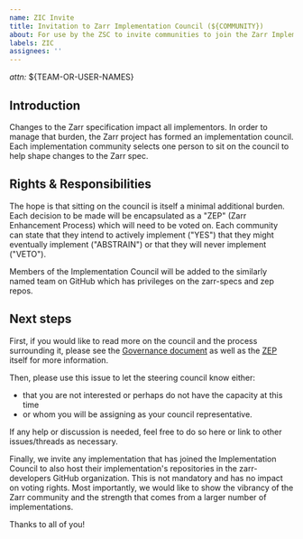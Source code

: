 ```yaml
---
name: ZIC Invite
title: Invitation to Zarr Implementation Council (${COMMUNITY})
about: For use by the ZSC to invite communities to join the Zarr Implementation Council
labels: ZIC
assignees: ''
---
```


_attn:_ ${TEAM-OR-USER-NAMES}

<!--
Invitation to be sent to implementation communities:

This file contains a template for the invitation that will be sent to
implementation communities to join the Implementation Council.
-->

## Introduction

Changes to the Zarr specification impact all implementors. In order to manage
that burden, the Zarr project has formed an implementation council. Each
implementation community selects one person to sit on the council to help shape
changes to the Zarr spec.

## Rights & Responsibilities

The hope is that sitting on the council is itself a minimal additional burden.
Each decision to be made will be encapsulated as a "ZEP" (Zarr Enhancement
Process) which will need to be voted on. Each community can state that they
intend to actively implement ("YES") that they might eventually implement
("ABSTRAIN") or that they will never implement ("VETO").

Members of the Implementation Council will be added to the similarly named
team on GitHub which has privileges on the zarr-specs and zep repos.

## Next steps

First, if you would like to read more on the council and the process surrounding it,
please see the [Governance document](https://github.com/zarr-developers/governance/blob/74d6f3fcd98ee76c5807d0f8754a195a3ce18876/GOVERNANCE.md#implementation-council)
as well as the [ZEP](https://github.com/zarr-developers/governance/blob/1d2f3989896955c8bff8dc8d3d03f7580eaa474e/ZEP/instructions/zep0000.md) itself for more information.

Then, please use this issue to let the steering council know either:
 * that you are not interested or perhaps do not have the capacity at this time
 * or whom you will be assigning as your council representative.

If any help or discussion is needed, feel free to do so here or link to other
issues/threads as necessary.

Finally, we invite any implementation that has joined the Implementation
Council to also host their implementation's repositories in the zarr-developers
GitHub organization. This is not mandatory and has no impact on voting rights.
Most importantly, we would like to show the vibrancy of the Zarr community
and the strength that comes from a larger number of implementations.

Thanks to all of you!

